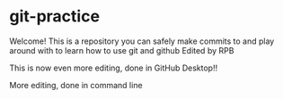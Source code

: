# git-practice

Welcome! This is a repository you can safely make commits to and play around with to learn how to use git and github
Edited by RPB


This is now even more editing, done in GitHub Desktop!!


More editing, done in command line
